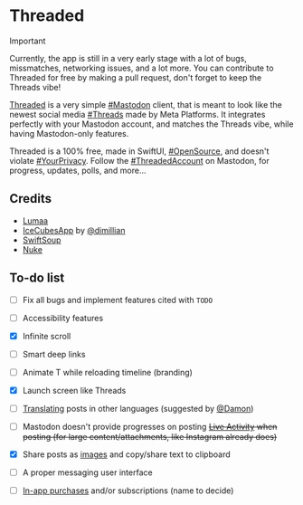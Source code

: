 # Threaded

> [!IMPORTANT]
> Currently, the app is still in a very early stage with a lot of bugs, missmatches, networking issues, and a lot more. You can contribute to Threaded for free by making a pull request, don't forget to keep the Threads vibe!

[Threaded](https://apps.lumaa.fr/app/threaded) is a very simple [#Mastodon](https://joinmastodon.org) client, that is meant to look like the newest social media [#Threads](https://threads.net/) made by Meta Platforms. It integrates perfectly with your Mastodon account, and matches the Threads vibe, while having Mastodon-only features.

Threaded is a 100% free, made in SwiftUI, [#OpenSource](https://github.com/lumaa-dev/ThreadedApp), and doesn't violate [#YourPrivacy](https://apps.lumaa.fr/legal/privacy). Follow the [#ThreadedAccount](https://mastodon.online/@Threaded) on Mastodon, for progress, updates, polls, and more...

## Credits

- [Lumaa](https://lumaa.fr/)
- [IceCubesApp](https://github.com/dimillian/IceCubesApp) by [@dimillian](https://github.com/dimillian)
- [SwiftSoup](https://github.com/scinfu/SwiftSoup)
- [Nuke](https://github.com/kean/Nuke)

## To-do list

- [ ] Fix all bugs and implement features cited with `TODO`

- [ ] Accessibility features

- [x] Infinite scroll

- [ ] Smart deep links

- [ ] Animate T while reloading timeline (branding)

- [x] Launch screen like Threads

- [ ] [Translating](https://www.deepl.com/en/pro-api) posts in other languages (suggested by [@Damon](https://mozilla.social/@Damon))

- [ ] Mastodon doesn't provide progresses on posting ~~[Live Activity](https://github.com/lumaa-dev/Too-Much-Code/blob/main/TMC-Widget/TMC_LAProgress.swift) when posting (for large content/attachments, like Instagram already does)~~

- [x] Share posts as [images](https://developer.apple.com/documentation/swiftui/imagerenderer) and copy/share text to clipboard

- [ ] A proper messaging user interface

- [ ] [In-app purchases](https://mastodon.online/@Threaded/111813166173390719) and/or subscriptions (name to decide)

